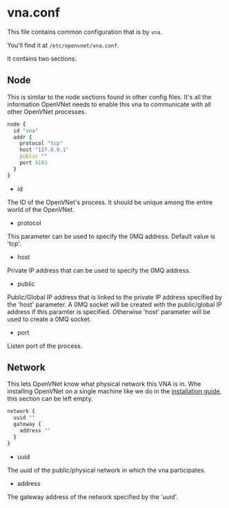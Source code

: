 # vna.conf

This file contains common configuration that is by `vna`.

You'll find it at `/etc/openvnet/vna.conf`.

It contains two sections.

## Node

This is similar to the node sections found in other config files. It's all the information OpenVNet needs to enable this vna to communicate with all other OpenVNet processes.

```ruby
node {
  id "vna"
  addr {
    protocol "tcp"
    host "127.0.0.1"
    public ""
    port 9103
  }
}
```

* id

The ID of the OpenVNet's process. It should be unique among the entire world of the OpenVNet.

* protocol

This parameter can be used to specify the 0MQ address. Default value is 'tcp'.

* host

Private IP address that can be used to specify the 0MQ address.

* public

Public/Global IP address that is linked to the private IP address specified by the 'host' parameter. A 0MQ socket will be created with the public/global IP address if this paramter is specified. Otherwise 'host' parameter will be used to create a 0MQ socket.

* port

Listen port of the process.

## Network

This lets OpenVNet know what physical network this VNA is in. Whe installing OpenVNet on a single machine like we do in the [installation guide](../installation), this section can be left empty.

```ruby
network {
  uuid ""
  gateway {
    address ""
  }
}
```

* uuid

The uuid of the public/physical network in which the vna participates.

* address

The gateway address of the network specified by the 'uuid'.
